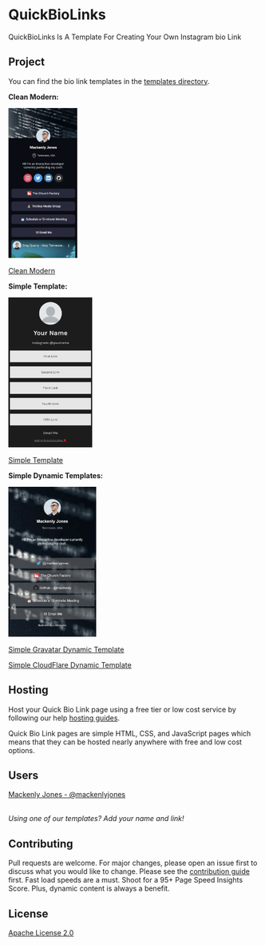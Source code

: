 # QuickBioLinks

QuickBioLinks Is A Template For Creating Your Own Instagram bio Link

## Project

You can find the bio link templates in the [templates directory](https://github.com/mackenly/quickbiolinks/tree/master/templates).

**Clean Modern:**

<img src="readme-images/clean-modern-phone.jpg" alt="Screenshot of Clean Modern Template" height="300" >

[Clean Modern](templates/clean-modern/README.md)

**Simple Template:**

<img src="readme-images/simple-phone.png" alt="Screenshot of Simple template." height="300">

[Simple Template](templates/simple/index.html)

**Simple Dynamic Templates:**

<img src="readme-images/simple-gravatar-dynamic-phone.jpg" alt="Screenshot of Simple Gravatar Dynamic Phone template." height="300">

[Simple Gravatar Dynamic Template](templates/simple-gravatar-dynamic/README.md)

[Simple CloudFlare Dynamic Template](templates/simple-cloudflare-dynamic/README.md)

## Hosting

Host your Quick Bio Link page using a free tier or low cost service by following our help [hosting guides](HOSTING.md).

Quick Bio Link pages are simple HTML, CSS, and JavaScript pages which means that they can be hosted nearly anywhere with free and low cost
options.

## Users

[Mackenly Jones - @mackenlyjones](https://links.mackenly.com/)

<br>_Using one of our templates? Add your name and link!_

## Contributing

Pull requests are welcome. For major changes, please open an issue first to discuss what you would like to change. Please see the
[contribution guide](https://github.com/mackenly/quickbiolinks/blob/master/CONTRIBUTING.md) first. Fast load speeds are a must. Shoot for a
95+ Page Speed Insights Score. Plus, dynamic content is always a benefit.

## License

[Apache License 2.0](https://github.com/mackenly/quickbiolinks/blob/master/LICENSE)
